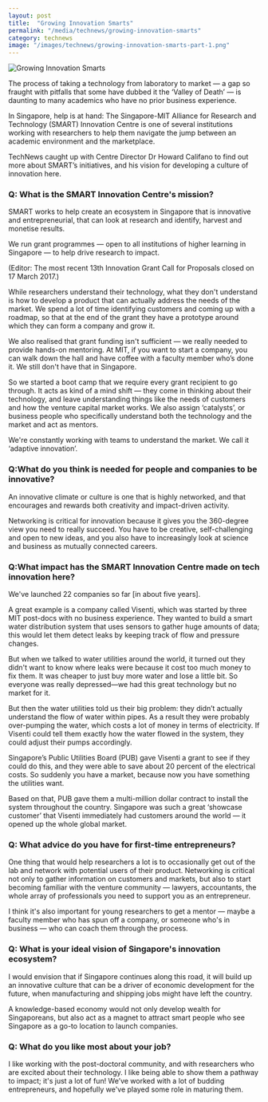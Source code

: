 ```yaml
---
layout: post
title:  "Growing Innovation Smarts"
permalink: "/media/technews/growing-innovation-smarts"
category: technews
image: "/images/technews/growing-innovation-smarts-part-1.png"
---
```


![Growing Innovation Smarts]({{site.baseurl}}/images/technews/growing-innovation-smarts-part-1.png)

The process of taking a technology from laboratory to market — a gap so fraught with pitfalls that some have dubbed it the ‘Valley of Death’ — is daunting to many academics who have no prior business experience.

In Singapore, help is at hand: The Singapore-MIT Alliance for Research and Technology (SMART) Innovation Centre is one of several institutions working with researchers to help them navigate the jump between an academic environment and the marketplace.

TechNews caught up with Centre Director Dr Howard Califano to find out more about SMART’s initiatives, and his vision for developing a culture of innovation here.

### **Q: What is the SMART Innovation Centre's mission?**
SMART works to help create an ecosystem in Singapore that is innovative and entrepreneurial, that can look at research and identify, harvest and monetise results.

We run grant programmes — open to all institutions of higher learning in Singapore — to help drive research to impact.

(Editor: The most recent 13th Innovation Grant Call for Proposals closed on 17 March 2017.)

While researchers understand their technology, what they don't understand is how to develop a product that can actually address the needs of the market. We spend a lot of time identifying customers and coming up with a roadmap, so that at the end of the grant they have a prototype around which they can form a company and grow it.

We also realised that grant funding isn't sufficient — we really needed to provide hands-on mentoring. At MIT, if you want to start a company, you can walk down the hall and have coffee with a faculty member who’s done it. We still don't have that in Singapore.

So we started a boot camp that we require every grant recipient to go through. It acts as kind of a mind shift — they come in thinking about their technology, and leave understanding things like the needs of customers and how the venture capital market works. We also assign ‘catalysts’, or business people who specifically understand both the technology and the market and act as mentors.

We're constantly working with teams to understand the market. We call it ‘adaptive innovation’.

### **Q:What do you think is needed for people and companies to be innovative?**
An innovative climate or culture is one that is highly networked, and that encourages and rewards both creativity and impact-driven activity.

Networking is critical for innovation because it gives you the 360-degree view you need to really succeed. You have to be creative, self-challenging and open to new ideas, and you also have to increasingly look at science and business as mutually connected careers.

### **Q:What impact has the SMART Innovation Centre made on tech innovation here?**
We've launched 22 companies so far [in about five years].

A great example is a company called Visenti, which was started by three MIT post-docs with no business experience. They wanted to build a smart water distribution system that uses sensors to gather huge amounts of data; this would let them detect leaks by keeping track of flow and pressure changes.

But when we talked to water utilities around the world, it turned out they didn't want to know where leaks were because it cost too much money to fix them. It was cheaper to just buy more water and lose a little bit. So everyone was really depressed—we had this great technology but no market for it.

But then the water utilities told us their big problem: they didn’t actually understand the flow of water within pipes. As a result they were probably over-pumping the water, which costs a lot of money in terms of electricity. If Visenti could tell them exactly how the water flowed in the system, they could adjust their pumps accordingly.

Singapore’s Public Utilities Board (PUB) gave Visenti a grant to see if they could do this, and they were able to save about 20 percent of the electrical costs. So suddenly you have a market, because now you have something the utilities want.

Based on that, PUB gave them a multi-million dollar contract to install the system throughout the country. Singapore was such a great ‘showcase customer’ that Visenti immediately had customers around the world — it opened up the whole global market.

### **Q: What advice do you have for first-time entrepreneurs?**
One thing that would help researchers a lot is to occasionally get out of the lab and network with potential users of their product. Networking is critical not only to gather information on customers and markets, but also to start becoming familiar with the venture community — lawyers, accountants, the whole array of professionals you need to support you as an entrepreneur.

I think it's also important for young researchers to get a mentor — maybe a faculty member who has spun off a company, or someone who's in business — who can coach them through the process.

### **Q: What is your ideal vision of Singapore's innovation ecosystem?**
I would envision that if Singapore continues along this road, it will build up an innovative culture that can be a driver of economic development for the future, when manufacturing and shipping jobs might have left the country.

A knowledge-based economy would not only develop wealth for Singaporeans, but also act as a magnet to attract smart people who see Singapore as a go-to location to launch companies.

### **Q: What do you like most about your job?**
I like working with the post-doctoral community, and with researchers who are excited about their technology. I like being able to show them a pathway to impact; it's just a lot of fun! We’ve worked with a lot of budding entrepreneurs, and hopefully we've played some role in maturing them.
